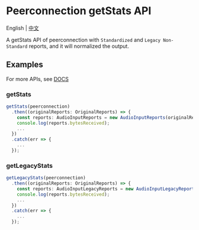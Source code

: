 # Peerconnection getStats API

English | [中文](./README-zh_CN.md)

A getStats API of peerconnection with `Standardized` and `Legacy Non-Standard` reports, and it will normalized the output.

## Examples

For more APIs, see [DOCS](https://poplark.github.io/peerconnection-stats/)

### getStats

```ts
getStats(peerconnection)
  .then((originalReports: OriginalReports) => {
    const reports: AudioInputReports = new AudioInputReports(originalReports);
    console.log(reports.bytesReceived);
    ...
  })
  .catch(err => {
    ...
  });
```

### getLegacyStats

```ts
getLegacyStats(peerconnection)
  .then((originalReports: OriginalReports) => {
    const reports: AudioInputLegacyReports = new AudioInputLegacyReports(originalReports);
    console.log(reports.bytesReceived);
    ...
  })
  .catch(err => {
    ...
  });
```
